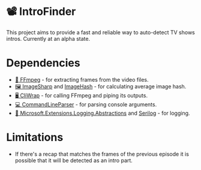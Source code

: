 # :film_projector: IntroFinder
This project aims to provide a fast and reliable way to auto-detect TV shows intros. Currently at an alpha state.

# Dependencies
* [:movie_camera: FFmpeg](https://github.com/FFmpeg/FFmpeg) - for extracting frames from the video files.
* [:framed_picture: ImageSharp](https://github.com/SixLabors/ImageSharp) and [ImageHash](https://github.com/coenm/ImageHash) - for calculating average image hash. 
* [:desktop_computer: CliWrap](https://github.com/Tyrrrz/CliWrap) - for calling FFmpeg and piping its outputs.
* [:computer: CommandLineParser](https://github.com/commandlineparser/commandline) - for parsing console arguments.
* [:page_with_curl: Microsoft.Extensions.Logging.Abstractions](https://docs.microsoft.com/en-us/aspnet/core/fundamentals/logging/?view=aspnetcore-3.1) and [Serilog](https://serilog.net/) - for logging.

# Limitations
* If there's a recap that matches the frames of the previous episode it is possible that it will be detected as an intro part.
